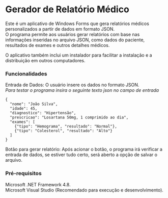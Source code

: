 # Gerador de Relatório Médico

Este é um aplicativo de Windows Forms que gera relatórios médicos personalizados a partir de dados em formato JSON.  
O programa permite aos usuários gerar relatórios com base nas informações inseridas no arquivo JSON, como dados do paciente, resultados de exames e outros detalhes médicos.

O aplicativo também inclui um instalador para facilitar a instalação e a distribuição em outros computadores.

### Funcionalidades
Entrada de Dados: O usuário insere os dados no formato JSON.  
*Para testar o programa insira o seguinte texto json no campo de entrada*
```
{
  "nome": "João Silva",
  "idade": 45,
  "diagnostico": "Hipertensão",
  "prescricao": "Losartana 50mg, 1 comprimido ao dia",
  "exames": [
    {"tipo": "Hemograma", "resultado": "Normal"},
    {"tipo": "Colesterol", "resultado": "Alto"}
  ]
}
```
Botão para gerar relatório: Após acionar o botão, o programa irá verificar a entrada de dados, se estiver tudo certo, será aberto a opção de salvar o arquivo.

### Pré-requisitos  
Microsoft .NET Framework 4.8.  
Microsoft Visual Studio (Recomendado para execução e desenvolvimento).  
